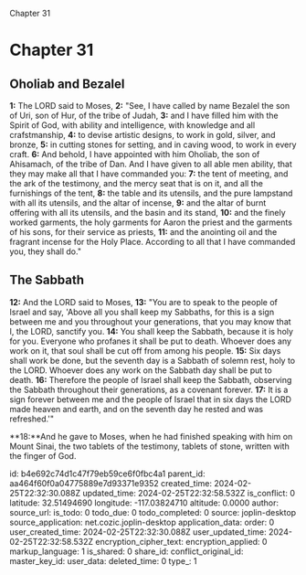 Chapter 31

# Chapter 31

## Oholiab and Bezalel

**1:** The LORD said to Moses,
**2:** "See, I have called by name Bezalel the son of Uri, son of Hur, of the tribe of Judah,
**3:** and I have filled him with the Spirit of God, with ability and intelligence, with knowledge and all crafstmanship,
**4:** to devise artistic designs, to work in gold, silver, and bronze,
**5:** in cutting stones for setting, and in caving wood, to work in every craft.
**6:** And behold, I have appointed with him Oholiab, the son of Ahisamach, of the tribe of Dan. And I have given to all able men ability, that they may make all that I have commanded you:
**7:** the tent of meeting, and the ark of the testimony, and the mercy seat that is on it, and all the furnishings of the tent,
**8:** the table and its utensils, and the pure lampstand with all its utensils, and the altar of incense,
**9:** and the altar of burnt offering with all its utensils, and the basin and its stand,
**10:** and the finely worked garments, the holy garments for Aaron the priest and the garments of his sons, for their service as priests,
**11:** and the anointing oil and the fragrant incense for the Holy Place. According to all that I have commanded you, they shall do."

## The Sabbath

**12:** And the LORD said to Moses,
**13:** "You are to speak to the people of Israel and say, 'Above all you shall keep my Sabbaths, for this is a sign between me and you throughout your generations, that you may know that I, the LORD, sanctify you.
**14:** You shall keep the Sabbath, because it is holy for you. Everyone who profanes it shall be put to death. Whoever does any work on it, that soul shall be cut off from among his people.
**15:** Six days shall work be done, but the seventh day is a Sabbath of solemn rest, holy to the LORD. Whoever does any work on the Sabbath day shall be put to death.
**16:** Therefore the people of Israel shall keep the Sabbath, observing the Sabbath throughout their generations, as a covenant forever.
**17:** It is a sign forever between me and the people of Israel that in six days the LORD made heaven and earth, and on the seventh day he rested and was refreshed.'"

**18:**And he gave to Moses, when he had finished speaking with him on Mount Sinai, the two tablets of the testimony, tablets of stone, written with the finger of God.


id: b4e692c74d1c47f79eb59ce6f0fbc4a1
parent_id: aa464f60f0a04775889e7d93371e9352
created_time: 2024-02-25T22:32:30.088Z
updated_time: 2024-02-25T22:32:58.532Z
is_conflict: 0
latitude: 32.51494690
longitude: -117.03824710
altitude: 0.0000
author: 
source_url: 
is_todo: 0
todo_due: 0
todo_completed: 0
source: joplin-desktop
source_application: net.cozic.joplin-desktop
application_data: 
order: 0
user_created_time: 2024-02-25T22:32:30.088Z
user_updated_time: 2024-02-25T22:32:58.532Z
encryption_cipher_text: 
encryption_applied: 0
markup_language: 1
is_shared: 0
share_id: 
conflict_original_id: 
master_key_id: 
user_data: 
deleted_time: 0
type_: 1